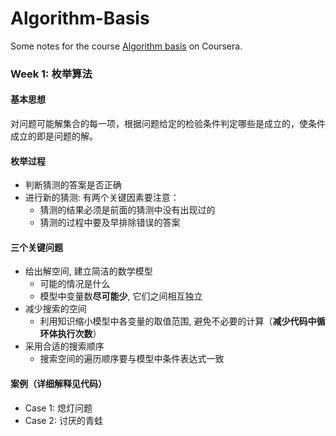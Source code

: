 # Algorithm-Basis
Some notes for the course [Algorithm basis](https://www.coursera.org/learn/suanfa-jichu/home/welcome) on Coursera.

### Week 1: 枚举算法

#### 基本思想
对问题可能解集合的每一项，根据问题给定的检验条件判定哪些是成立的，使条件成立的即是问题的解。

#### 枚举过程
- 判断猜测的答案是否正确
- 进行新的猜测: 有两个关键因素要注意：
  - 猜测的结果必须是前面的猜测中没有出现过的
  - 猜测的过程中要及早排除错误的答案

#### 三个关键问题
- 给出解空间, 建立简洁的数学模型
  - 可能的情况是什么
  - 模型中变量数**尽可能少**, 它们之间相互独立
- 减少搜索的空间
  - 利用知识缩小模型中各变量的取值范围, 避免不必要的计算（**减少代码中循环体执行次数**）
- 采用合适的搜索顺序
  - 搜索空间的遍历顺序要与模型中条件表达式一致

#### 案例（详细解释见代码）

- Case 1: 熄灯问题
- Case 2: 讨厌的青蛙

